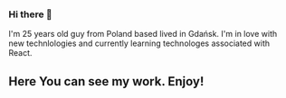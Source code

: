 ### Hi there 👋

I'm 25 years old guy from Poland based lived in Gdańsk. 
I'm in love with new technlologies and currently learning technologes associated with React.

## Here You can see my work. Enjoy! 


